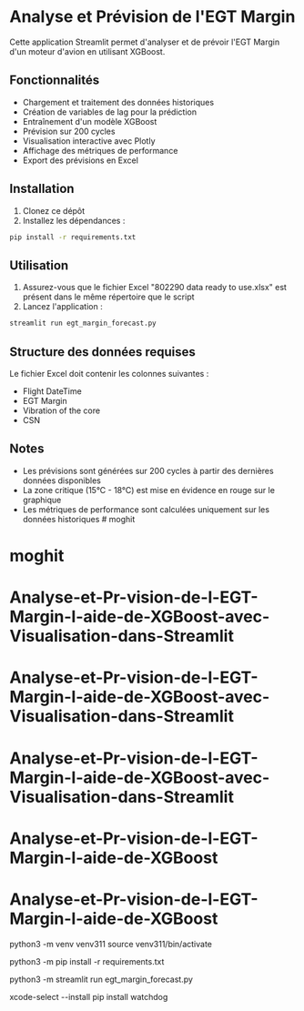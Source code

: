 # Analyse et Prévision de l'EGT Margin

Cette application Streamlit permet d'analyser et de prévoir l'EGT Margin d'un moteur d'avion en utilisant XGBoost.

## Fonctionnalités

- Chargement et traitement des données historiques
- Création de variables de lag pour la prédiction
- Entraînement d'un modèle XGBoost
- Prévision sur 200 cycles
- Visualisation interactive avec Plotly
- Affichage des métriques de performance
- Export des prévisions en Excel

## Installation

1. Clonez ce dépôt
2. Installez les dépendances :
```bash
pip install -r requirements.txt
```

## Utilisation

1. Assurez-vous que le fichier Excel "802290 data ready to use.xlsx" est présent dans le même répertoire que le script
2. Lancez l'application :
```bash
streamlit run egt_margin_forecast.py
```

## Structure des données requises

Le fichier Excel doit contenir les colonnes suivantes :
- Flight DateTime
- EGT Margin
- Vibration of the core
- CSN

## Notes

- Les prévisions sont générées sur 200 cycles à partir des dernières données disponibles
- La zone critique (15°C - 18°C) est mise en évidence en rouge sur le graphique
- Les métriques de performance sont calculées uniquement sur les données historiques # moghit
# moghit
# Analyse-et-Pr-vision-de-l-EGT-Margin-l-aide-de-XGBoost-avec-Visualisation-dans-Streamlit
# Analyse-et-Pr-vision-de-l-EGT-Margin-l-aide-de-XGBoost-avec-Visualisation-dans-Streamlit
# Analyse-et-Pr-vision-de-l-EGT-Margin-l-aide-de-XGBoost-avec-Visualisation-dans-Streamlit
# Analyse-et-Pr-vision-de-l-EGT-Margin-l-aide-de-XGBoost
# Analyse-et-Pr-vision-de-l-EGT-Margin-l-aide-de-XGBoost
python3 -m venv venv311
source venv311/bin/activate

python3 -m pip install -r requirements.txt

python3 -m streamlit run egt_margin_forecast.py

xcode-select --install
pip install watchdog